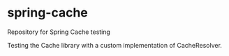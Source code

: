 # spring-cache
Repository for Spring Cache testing

Testing the Cache library with a custom implementation of CacheResolver.
